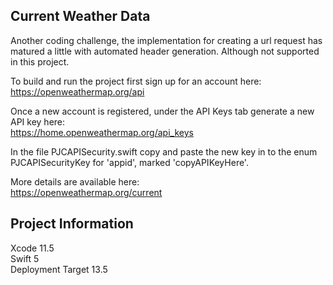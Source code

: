 ## Current Weather Data
Another coding challenge, the implementation for creating a url request has matured a little with automated header generation. Although not supported in this project.

To build and run the project first sign up for an account here: \
https://openweathermap.org/api 

Once a new account is registered, under the API Keys tab generate a new API key here: \
https://home.openweathermap.org/api_keys

In the file PJCAPISecurity.swift copy and paste the new key in to the enum PJCAPISecurityKey for 'appid', marked 'copyAPIKeyHere'.

More details are available here: \
https://openweathermap.org/current

## Project Information
Xcode 11.5 \
Swift 5 \
Deployment Target 13.5
